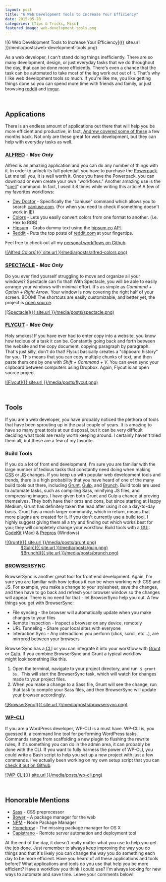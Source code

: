 ```yaml
---
layout: post
title: "6 Web Development Tools to Increase Your Efficiency"
date: 2015-05-20
categories: [Tips & Tricks, Misc]
featured_image: web-development-tools.png
---
```


![6 Web Development Tools to Increase Your Efficiency]({{ site.url }}/media/posts/web-development-tools.png)

<p>As a web developer, I can't stand doing things inefficiently. There are so many development, design, or just everyday tasks that we do throughout the day, that can be done more efficiently. There's even a chance that the task can be automated to take most of the leg work out out of it. That's why I like web development tools so much. If you're like me, you like getting things done so you can spend more time with friends and family, or just browsing <a href="http://www.reddit.com/">reddit</a> and <a href="http://imgur.com/">imgur</a>.</p>

<p>&nbsp;</p>

<h2 id="applications">Applications</h2>

<p>There is an endless amount of applications out there that will help you be more efficient and productive, in fact,&nbsp;<a href="https://itsahappymedium.com/blog/latest-news/6-approved-apps-approaching-productivity/">Andrew covered some of these</a> a few months&nbsp;back. Not only are these great for web development, but they can help with everyday tasks as well.</p>

<h3 id="alfredhttpwwwalfredappcom_maconly_"><a href="http://www.alfredapp.com/">ALFRED</a> - <em>Mac Only</em></h3>

<p>Alfred is an amazing application and you can do any number of things with it. In order to unlock its full potential, you have to purchase the <a href="https://buy.alfredapp.com/">Powerpack</a>. Let me tell you, it is well worth it. Once you have the Powerpack, you can download or even create your own "workflows." Another amazing use is the "<a href="http://support.alfredapp.com/kb:spell">spell</a>" command. In fact, I used it 8 times while writing this article! A few of my favorites workflows:</p>

<ul>
<li><a href="http://wemakeawesomesh.it/alfred-dev-doctor/">Dev Doctor</a> - Specifically the "caniuse" command which allows you to search <a href="http://caniuse.com/">caniuse.com</a>. (For when you need to check if something doesn't work in <abbr title="Internet Explorer">IE</abbr>)</li>
<li><a href="http://www.packal.org/workflow/colors">Colors</a> - Lets&nbsp;you easily convert colors from one format to another. (i.e. Hex to RGB)</li>
<li><a href="https://github.com/kjbrum/alfred-workflows/blob/master/Hipsum.alfredworkflow">Hipsum</a> - Grabs&nbsp;dummy text using the <a href="http://hipsum.co/">hipsum.co</a> <abbr title="Application Programming Interface">API</abbr>.</li>
<li><a href="https://github.com/kjbrum/alfred-workflows/blob/master/Reddit.alfredworkflow">Reddit</a>&nbsp;- Puts the top posts of <a href="http://reddit.com">reddit.com</a> at your fingertips.</li>
</ul>

<p>Feel free to check out all my <a href="https://github.com/kjbrum/alfred-workflows">personal workflows on Github</a>.</p>

<a href="http://www.alfredapp.com/">
    ![Alfred Colors]({{ site.url }}/media/posts/alfred-colors.png)
</a>

<h3 id="spectaclehttpspectacleappcom_maconly_"><a href="http://spectacleapp.com/">SPECTACLE</a> - <em>Mac Only</em></h3>

<p>Do you ever find yourself struggling to move and organize all your windows? Spectacle can fix that! With Spectacle, you will be able to easily arrange your windows with minimal&nbsp;effort. It's as simple as <em>Command +</em> <em>Option</em> <em>+ Right Arrow</em>. Your window is now covering the right half of your screen.&nbsp;BOOM! The shortcuts are easily customizable, and&nbsp;better yet, the project is <a href="https://github.com/eczarny/spectacle">open source</a>.</p>

<a href="http://spectacleapp.com/">
    ![Spectacle]({{ site.url }}/media/posts/spectacle.png)
</a>

<h3 id="flycuthttpsgithubcomtermitflycut_maconly_"><a href="https://github.com/TermiT/Flycut">FLYCUT</a> - <em>Mac Only</em></h3>

<p>Holy smokes! If you have ever had to enter copy into a website, you know how&nbsp;tedious of a task it can be. Constantly going back and forth between the website and the copy document, copying paragraph by paragraph. That's just silly, don't do that! Flycut basically creates a "clipboard history" for you. This means that you can copy multiple chunks of text, and then paste them one by one with <em>Shift + Command + V</em>. You can even sync your clipboard between computers using Dropbox. Again, Flycut is an open source project</p>

<a href="https://github.com/TermiT/Flycut">
    ![Flycut]({{ site.url }}/media/posts/flycut.png)
</a>

<p>&nbsp;</p>

<h2 id="tools">Tools</h2>

<p>If you are a web developer, you have probably noticed the&nbsp;plethora of tools that have been sprouting up in the past couple of years. It is amazing to have so many great tools at our disposal, but it can be very&nbsp;difficult deciding what tools are really worth keeping around. I certainly haven't tried them all, but these are a few of my favorite.</p>

<h3 id="buildtools">Build Tools</h3>

<p>If you do a lot of front end development, I'm sure you are familiar with the large number of tedious tasks&nbsp;that constantly need doing when making <abbr title="Cascading Style Sheets">CSS</abbr>&nbsp;or&nbsp;<abbr title="JavaScript">JS</abbr> changes. If you keep up with popular&nbsp;web development tools and trends, there&nbsp;is a high probability that you have heard of one of the many build tools out there, including <a href="http://gruntjs.com/">Grunt</a>, <a href="http://gulpjs.com/">Gulp</a>, and <a href="http://brunch.io/">Brunch</a>. Build tools are used to automate tasks, such as compiling Sass, minifying JS files, and compressing images. I have given&nbsp;both&nbsp;Grunt and Gulp a chance at proving themselves. They both have their pros and cons, but since starting at Happy Medium, Grunt has&nbsp;definitely taken the lead after using it on a day-to-day basis. Grunt has a much&nbsp;larger community, which in return, means that more plugins are created for it. If you don't currently use a build tool, I highly suggest giving them all a try and finding out which works best for you; they will completely change your workflow. Build tools with a <abbr title="Graphical User Interface">GUI</abbr>: <a href="https://incident57.com/codekit/">CodeKit</a> (Mac) &amp; <a href="https://prepros.io/">Prepros</a> (Windows)</p>

<a style="float: left" href="http://gruntjs.com">![Grunt]({{ site.url }}/media/posts/grunt.png)</a><a style="float: left; padding-left: 50px" href="http://gulpjs.com">![Gulp]({{ site.url }}/media/posts/gulp.png)</a><a style="float: left; padding-left: 50px;" href="http://brunch.io">![Brunch]({{ site.url }}/media/posts/brunch.png)</a>

<p><br style="clear: both"></p>

<h3 id="browsersynchttpwwwbrowsersyncio"><a href="http://www.browsersync.io/">BROWSERSYNC</a></h3>

<p>BrowserSync is another great tool for front end development. Again, I'm sure you are familiar with how tedious it can be when working with CSS and JS. For example, you make a change to your stylesheet, save the changes, and then have to go back and refresh your browser window so the changes will appear. There is no need for that - let BrowserSync help you out. A few things you get with BrowserSync:</p>

<ul>
<li>File syncing - the browser will automatically update when you make changes to your files</li>
<li>Remote Inspection - Inspect a browser on any device, remotely</li>
<li>URL Tunneling - Share your local sites with everyone</li>
<li>Interaction Sync - Any interactions you perform (click, scroll, etc...), are mirrored&nbsp;between your browsers</li>
</ul>

<p>BrowserSync has&nbsp;a <abbr title="Command Line Interface">CLI</abbr> or you can integrate it into your workflow with <a href="http://www.browsersync.io/docs/grunt/">Grunt</a> or <a href="http://www.browsersync.io/docs/gulp/">Gulp</a>. If you combine BrowserSync and Grunt a typical workflow might&nbsp;look something like this.</p>

<ol>
<li>Open the terminal, navigate to your project directory, and run &nbsp;<code>$ grunt bs.&nbsp;</code>This will start the BrowserSync task, which will watch for changes made to your project files.  </li>
<li>When you&nbsp;make a change to a Sass&nbsp;file, Grunt will see the change, run that task to compile your Sass files, and then BrowserSync will update your browser accordingly.</li>
</ol>

<a href="http://www.browsersync.io/">
    ![BrowserSync]({{ site.url }}/media/posts/browsersync.png)
</a>

<h3 id="wpclihttpwpcliorg"><a href="http://wp-cli.org/">WP-CLI</a></h3>

<p>If you are a WordPress developer, WP-CLI is a must have. WP-CLI is, you guessed it, a command line tool for performing WordPress tasks. Commands range from scaffolding&nbsp;a new plugin to flushing the rewrite rules, if it's something you can do in the admin area, it can probably be done with the CLI. If you want to fully harness the power of WP-CLI, you could write a Bash script to help you set up a new project with just a few commands. I've actually been working on my own&nbsp;setup script that&nbsp;you can <a href="https://github.com/kjbrum/wp-setup-script">check it out on Github</a>.</p>

<a href="http://wp-cli.org/">
    ![WP-CLI]({{ site.url }}/media/posts/wp-cli.png)
</a>

<p>&nbsp;</p>

<h2 id="honorablementions">Honorable Mentions</h2>

<ul>
<li><a href="http://sass-lang.com/">Sass</a>&nbsp;- CSS&nbsp;preprocessor</li>
<li><a href="http://bower.io/">Bower</a> - A package manager for the web</li>
<li><a href="https://www.npmjs.com/">NPM</a> - Node Package Manager</li>
<li><a href="http://brew.sh/">Homebrew</a> - The missing package manager for OS X</li>
<li><a href="http://capistranorb.com/">Capistrano</a> - Remote server automation and deployment tool</li>
</ul>

<p>At the end of the day, it doesn't really matter what you use to help you get the job done. Just remember to always keep improving the way you do things and that it's likely&nbsp;you can change the way you do something each day to be more efficient. Have you heard of all these&nbsp;applications and tools before? What applications and tools do you use that help you be more efficient? Have a workflow you think I could use? I'm always looking for new ways to automate and save time. Leave your comments below!</p>
